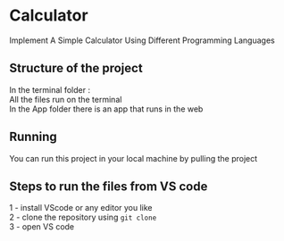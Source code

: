 # Calculator
Implement A Simple Calculator Using Different Programming Languages 

## Structure of the project
In the terminal folder : \
All the files run on the terminal\
In the App folder there is an app that runs in the web

## Running 
You can run this project in your local machine by pulling the project

## Steps to run the files from VS code
 1 - install VScode or any editor you like \
 2 - clone the repository using `git clone` \
 3 - open VS code 






